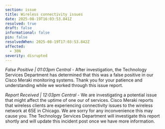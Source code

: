 ```yaml
---
section: issue
title: Wireless connectivity issues
date: 2025-08-19T16:03:53.841Z
resolved: true
draft: false
informational: false
pin: false
resolvedWhen: 2025-08-19T17:03:53.842Z
affected:
  - 30N
severity: disrupted
---
```

*False Positive | 01:03pm Central* - After investigation, the Technology Services Department has determined that this was a false positive in our Cisco Meraki monitoring systems. Thank you for your patience and understanding while we worked through this issue report.

*Report Received | 12:03pm Central* - We are investigating a potential issue that might affect the uptime of one our of services. Cisco Meraki reports that wireless clients are experiencing connectivity issues to the wireless network at 65E in Chicago. We are sorry for any inconvenience this may cause you. The Technology Services Department will investigate this report shortly and will update this incident post once we have more information.